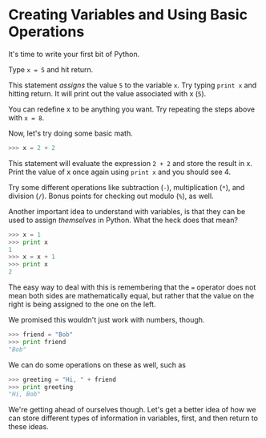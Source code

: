 # Creating Variables and Using Basic Operations

It's time to write your first bit of Python.

Type ```x = 5``` and hit return.

This statement *assigns* the value ```5``` to the variable ```x```. Try typing ```print x``` and hitting return. It will print out the value associated with x (```5```).

You can redefine x to be anything you want. Try repeating the steps above with ```x = 8```.

Now, let's try doing some basic math.
```python
>>> x = 2 + 2
```
This statement will evaluate the expression ```2 + 2``` and store the result in x. Print the value of x once again using ```print x``` and you should see 4.

Try some different operations like subtraction (```-```), multiplication (```*```), and division (```/```). Bonus points for checking out modulo (```%```), as well.

Another important idea to understand with variables, is that they can be used to assign *themselves* in Python. What the heck does that mean?

```python
>>> x = 1
>>> print x
1
>>> x = x + 1
>>> print x
2
```
The easy way to deal with this is remembering that the ```=``` operator does not mean both sides are mathematically equal, but rather that the value on the right is being assigned to the one on the left.

We promised this wouldn't just work with numbers, though.

```python
>>> friend = "Bob"
>>> print friend
"Bob"
```
We can do some operations on these as well, such as
```python
>>> greeting = "Hi, " + friend
>>> print greeting
"Hi, Bob"
```

We're getting ahead of ourselves though. Let's get a better idea of how we can store different types of information in variables, first, and then return to these ideas.
